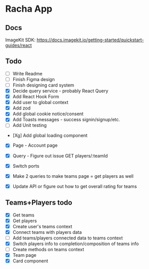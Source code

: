 # Racha App

## Docs
ImageKit SDK: https://docs.imagekit.io/getting-started/quickstart-guides/react

## Todo
- [ ] Write Readme
- [ ] Finish Figma design
- [ ] Finish designing card system
- [X] Decide query service - probably React Query
- [X] Add React Hook Form
- [X] Add user to global context
- [X] Add zod
- [X] Add global cookie notice/consent
- [X] Add Toasts messages - success signin/signup/etc.
- [ ] Add Unit testing
- [Xg] Add global loading component

- [X] Page - Account page
- [X] Query - Figure out issue GET players/:teamId
- [X] Switch ports

- [X] Make 2 queries to make teams page = get players as well
- [X] Update API or figure out how to get overall rating for teams

## Teams+Players todo
- [X] Get teams
- [X] Get players
- [X] Create user's teams context
- [X] Connect teams with players data
- [ ] Add teams/players connected data to teams context
- [X] Switch players info to completion/composition of teams info
- [ ] Create methods on teams context
- [X] Team page 
- [X] Card component
